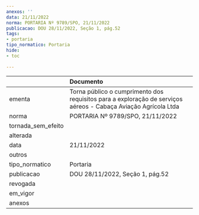```yaml
---
anexos: ''
data: 21/11/2022
norma: PORTARIA Nº 9789/SPO, 21/11/2022
publicacao: DOU 28/11/2022, Seção 1, pág.52
tags:
- portaria
tipo_normatico: Portaria
hide: 
- toc 
 
---
```


|                    | Documento                                                                                                      |
|:-------------------|:---------------------------------------------------------------------------------------------------------------|
| ementa             | Torna público o cumprimento dos requisitos para a exploração de serviços aéreos - Cabaça Aviação Agrícola Ltda |
| norma              | PORTARIA Nº 9789/SPO, 21/11/2022                                                                               |
| tornada_sem_efeito |                                                                                                                |
| alterada           |                                                                                                                |
| data               | 21/11/2022                                                                                                     |
| outros             |                                                                                                                |
| tipo_normatico     | Portaria                                                                                                       |
| publicacao         | DOU 28/11/2022, Seção 1, pág.52                                                                                |
| revogada           |                                                                                                                |
| em_vigor           |                                                                                                                |
| anexos             |                                                                                                                |